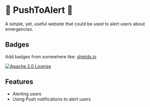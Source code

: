 
# 🚨 PushToAlert 🚨

A simple, yet, useful website that could be used to alert users about emergencies.


## Badges

Add badges from somewhere like: [shields.io](https://shields.io/)

[![Apache 2.0 License](https://img.shields.io/badge/License-Apache%202.0-green.svg)](https://tldrlegal.com/license/apache-license-2.0-(apache-2.0))
## Features

- Alerting users
- Using Push notifications to alert users
